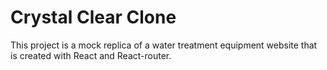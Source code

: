 # Crystal Clear Clone

This project is a mock replica of a water treatment equipment website that is created with React and React-router.